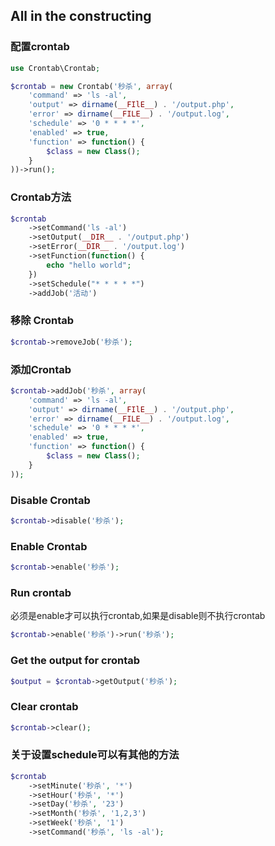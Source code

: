 All in the constructing
-----------------------

### 配置crontab
~~~php
use Crontab\Crontab;

$crontab = new Crontab('秒杀', array(
	'command' => 'ls -al',
	'output' => dirname(__FIlE__) . '/output.php',
	'error' => dirname(__FILE__) . '/output.log',
	'schedule' => '0 * * * *',
	'enabled' => true,
	'function' => function() {
		$class = new Class();
	}
))->run();
~~~

### Crontab方法
~~~php
$crontab
	->setCommand('ls -al')
	->setOutput(__DIR__ . '/output.php')
	->setError(__DIR__ . '/output.log')
	->setFunction(function() {
		echo "hello world";
	})
	->setSchedule("* * * * *")
	->addJob('活动')

~~~

### 移除 Crontab
~~~php
$crontab->removeJob('秒杀');
~~~

### 添加Crontab
~~~php
$crontab->addJob('秒杀', array(
	'command' => 'ls -al',
	'output' => dirname(__FIlE__) . '/output.php',
	'error' => dirname(__FILE__) . '/output.log',
	'schedule' => '0 * * * *',
	'enabled' => true,
	'function' => function() {
		$class = new Class();
	}
));
~~~

### Disable Crontab
~~~php
$crontab->disable('秒杀');
~~~

### Enable Crontab
~~~php
$crontab->enable('秒杀');
~~~

### Run crontab
必须是enable才可以执行crontab,如果是disable则不执行crontab
~~~php
$crontab->enable('秒杀')->run('秒杀');
~~~

### Get the output for crontab
~~~php
$output = $crontab->getOutput('秒杀');
~~~


### Clear crontab 
~~~php
$crontab->clear();
~~~


### 关于设置schedule可以有其他的方法
~~~php
$crontab
	->setMinute('秒杀', '*')
	->setHour('秒杀', '*')
	->setDay('秒杀', '23')
	->setMonth('秒杀', '1,2,3')
	->setWeek('秒杀', '1')
	->setCommand('秒杀', 'ls -al');
~~~